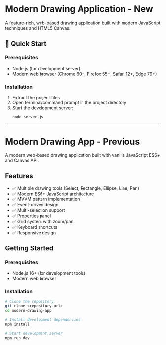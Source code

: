 # Modern Drawing Application - New

A feature-rich, web-based drawing application built with modern JavaScript techniques and HTML5 Canvas.

## 🚀 Quick Start

### Prerequisites
- Node.js (for development server)
- Modern web browser (Chrome 60+, Firefox 55+, Safari 12+, Edge 79+)

### Installation
1. Extract the project files
2. Open terminal/command prompt in the project directory
3. Start the development server:
   ```bash
   node server.js


--------------------------------------------------------------------


# Modern Drawing App - Previous

A modern web-based drawing application built with vanilla JavaScript ES6+ and Canvas API.

## Features

- ✅ Multiple drawing tools (Select, Rectangle, Ellipse, Line, Pan)
- ✅ Modern ES6+ JavaScript architecture
- ✅ MVVM pattern implementation
- ✅ Event-driven design
- ✅ Multi-selection support
- ✅ Properties panel
- ✅ Grid system with zoom/pan
- ✅ Keyboard shortcuts
- ✅ Responsive design

## Getting Started

### Prerequisites
- Node.js 16+ (for development tools)
- Modern web browser

### Installation
```bash
# Clone the repository
git clone <repository-url>
cd modern-drawing-app

# Install development dependencies
npm install

# Start development server
npm run dev
